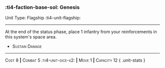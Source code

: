 ### :ti4-faction-base-sol: **Genesis**

Unit Type: Flagship :ti4-unit-flagship:

---

At the end of the status phase, place 1 infantry from your reinforcements in this system's space area.

* <span style="font-variant:small-caps;">Sustain Damage</span> 

---

<span style="font-variant:small-caps;">Cost 8</span> __|__ <span style="font-variant:small-caps;">Combat 5 :ti4-unit-dice-x2:</span> __|__ <span style="font-variant:small-caps;">Move 1</span> __|__ <span style="font-variant:small-caps;">Capacity 12</span>
{ .unit-stats }